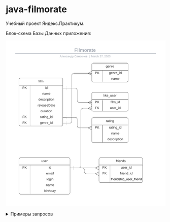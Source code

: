 # java-filmorate
Учебный проект Яндекс.Практикум.


Блок-схема Базы Данных приложения:

![alt text](src/main/resources/image/Filmorate.png)

<details>
<summary>Примеры запросов</summary>
Список всех фильмов:

```roomsql
SELECT f.id,
    f.name,
    f.description,
    f.releaseDate,
    g.name,
    r.name
FROM film AS f
LEFT JOIN genre AS g ON f.genre_id=g.genre_id
LEFT JOIN rating AS r ON f.rating_id=r.rating_id
ORDER BY f.id ASC;
```

Список всех пользователей:

```roomsql
SELECT *
FROM user
ORDER BY id ASC;
```

Список всех фильмов в жанре {Название жанра}:

```roomsql
SELECT f.*
FROM film AS f
LEFT JOIN genre AS g ON f.genre_id=g.genre_id
WHERE g.name = '{Жанр}'
ORDER BY f.id ASC;
```

Топ 10 фильмов по количеству лайков:

```roomsql
SELECT f.name,
    COUNT(l.user_id) AS count_like
FROM film AS f
LEFT JOIN like_user AS l ON f.id=l.film_id
ORDER BY count_like DESC
LIMIT 10;
```

</details>



